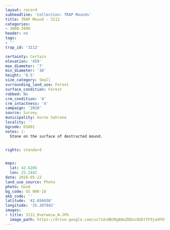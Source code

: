 ```yaml
---
layout: record
subheadline: 'Collection: TRAP Mounds'
title: TRAP Mound - 3112
categories:
- 3000-3999
header: no
tags:
- ''
trap_id: '3112'

certainty: Certain
elevation: '459'
max_diameter: '7'
min_diameter: '10'
height: '0.5'
size_category: Small
surrounding_land_use: Forest
surface_condition: Forest
robbed: No
crm_condition: '4'
crm_intactness: '4'
campaign: '2010'
source: Survey
municipality: Gorno Sahrane
locality: ''
bgcode: DS001
notes: |-
  Stone on the surface of destructed mound.


rights: standard


maps:
  lat: 42.6285
  lon: 25.2442
date: 2018-05-22
land_use_source: Photo
photo: Good
bg_code: GS 006-18
akb_code: ''
latitude: '42.656658'
longitude: '25.207942'
images:
- title: 3112_Overweiw_W.JPG
  image_path: https://drive.google.com/uc?id=0B3Rg88wZDQscQUEtTF9jaXFOSjg
---
```

